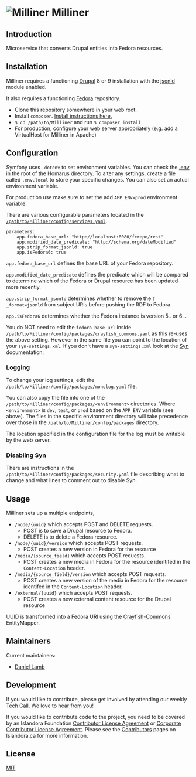 # ![Milliner](https://cloud.githubusercontent.com/assets/2371345/25281066/8eca01c8-2682-11e7-987f-c77df38cd733.png) Milliner

## Introduction

Microservice that converts Drupal entities into Fedora resources.

## Installation

Milliner requires a functioning [Drupal](https://www.drupal.org/) 8 or 9
installation with the [jsonld](http://github.com/Islandora/jsonld) module enabled.

It also requires a functioning [Fedora](http://fedorarepository.org/) repository.

- Clone this repository somewhere in your web root.
- Install `composer`.  [Install instructions here.][4]
- `$ cd /path/to/Milliner` and run `$ composer install`
- For production, configure your web server appropriately (e.g. add a VirtualHost for Milliner in Apache)

## Configuration

Symfony uses `.dotenv` to set environment variables. You can check the [.env](./.env) in the root of the Homarus directory.
To alter any settings, create a file called `.env.local` to store your specific changes. You can also set an actual environment
variable.

For production use make sure to set the add `APP_ENV=prod` environment variable.

There are various configurable parameters located in the [`/path/to/Milliner/config/services.yaml`](./config/services.yaml).
```
parameters:
    app.fedora_base_url: "http://localhost:8080/fcrepo/rest"
    app.modified_date_predicate: "http://schema.org/dateModified"
    app.strip_format_jsonld: true
    app.isFedora6: true
```

`app.fedora_base_url` defines the base URL of your Fedora repository.

`app.modified_date_predicate` defines the predicate which will be compared to determine which of the Fedora or Drupal
resource has been updated more recently.

`app.strip_format_jsonld` determines whether to remove the `?_format=jsonld` from subject URIs before pushing the RDF to Fedora.

`app.isFedora6` determines whether the Fedora instance is version 5.*.* or 6.*.*.

You do NOT need to edit the `fedora_base_url` inside `/path/to/Milliner/config/packages/crayfish_commons.yaml` as this
re-uses the above setting. However in the same file you can point to the location of your `syn-settings.xml`.
If you don't have a `syn-settings.xml` look at the [Syn](http://github.com/Islandora/Syn) documentation.

### Logging

To change your log settings, edit the `/path/to/Milliner/config/packages/monolog.yaml` file.

You can also copy the file into one of the `/path/to/Milliner/config/packages/<environment>` directories.
Where `<environment>` is `dev`, `test`, or `prod` based on the `APP_ENV` variable (see above). The files in the specific
environment directory will take precedence over those in the `/path/to/Milliner/config/packages` directory.

The location specified in the configuration file for the log must be writable by the web server.

### Disabling Syn

There are instructions in the `/path/to/Milliner/config/packages/security.yaml` file describing what to change and what lines
to comment out to disable Syn.

## Usage

Milliner sets up a multiple endpoints,
* `/node/{uuid}` which accepts POST and DELETE requests.
  * POST is to save a Drupal resource to Fedora.
  * DELETE is to delete a Fedora resource.
* `/node/{uuid}/version` which accepts POST requests.
  * POST creates a new version in Fedora for the resource
* `/media/{source_field}` which accepts POST requests.
  * POST creates a new media in Fedora for the resource identifed in the `Content-Location` header.
* `/media/{source_field}/version` which accepts POST requests.
  * POST creates a new version of the media in Fedora for the resource identifed in the `Content-Location` header.
* `/external/{uuid}` which accepts POST requests.
  * POST creates a new external content resource for the Drupal resource

UUID is transformed into a Fedora URI using the [Crayfish-Commons](https://github.com/Islandora/Crayfish-Commons) EntityMapper.

## Maintainers

Current maintainers:

* [Daniel Lamb](https://github.com/dannylamb)

## Development

If you would like to contribute, please get involved by attending our weekly [Tech Call](https://github.com/Islandora/docuentation/wiki). We love to hear from you!

If you would like to contribute code to the project, you need to be covered by an Islandora Foundation [Contributor License Agreement](http://islandora.ca/sites/default/files/islandora_cla.pdf) or [Corporate Contributor License Agreement](http://islandora.ca/sites/default/files/islandora_ccla.pdf). Please see the [Contributors](http://islandora.ca/resources/contributors) pages on Islandora.ca for more information.

## License

[MIT](https://opensource.org/licenses/MIT)

[3]: https://img.shields.io/badge/license-MIT-blue.svg?style=flat-square
[4]: https://getcomposer.org/download/
